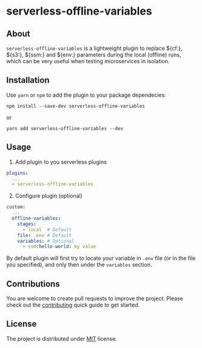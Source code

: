# serverless-offline-variables

## About

`serverless-offline-variables` is a lightweight plugin to replace ${cf:}, ${s3:}, ${ssm:} and ${env:}
parameters during the local (offline) runs, which can be very useful when testing microservices in isolation.

## Installation

Use `yarn` or `npm` to add the plugin to your package dependecies:

```
npm install --save-dev serverless-offline-variables
```

or

```
yarn add serverless-offline-variables --dev
```

## Usage

1. Add plugin to you serverless plugins

```yaml
plugins:
  ...
  - serverless-offline-variables
```

2. Configure plugin (optional)

```yaml
custom:
  ...
  offline-variables:
    stages:
      - local  # Default
    file: .env # Default
    variables: # Optional
      - ssm:hello-world: my value
```

By default plugin will first try to locate your variable in `.env` file
(or in the file you specified), and only then under the `variables` section.

## Contributions

You are welcome to create pull requests to improve the project. Please check out
the [contributing](https://github.com/pandomic/serverless-offline-variables/blob/master/CONTRIBUTING.md)
quick guide to get started.

## License

The project is distributed under [MIT](https://github.com/pandomic/serverless-offline-variables/blob/master/LICENSE) license.
